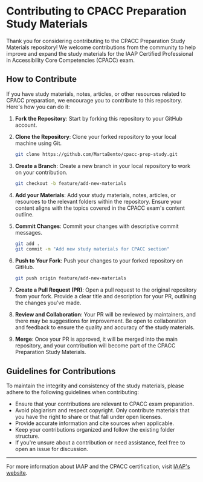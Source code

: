 # Contributing to CPACC Preparation Study Materials

Thank you for considering contributing to the CPACC Preparation Study Materials repository! We welcome contributions from the community to help improve and expand the study materials for the IAAP Certified Professional in Accessibility Core Competencies (CPACC) exam.

## How to Contribute

If you have study materials, notes, articles, or other resources related to CPACC preparation, we encourage you to contribute to this repository. Here's how you can do it:

1. **Fork the Repository**: Start by forking this repository to your GitHub account.

2. **Clone the Repository**: Clone your forked repository to your local machine using Git.

    ```bash
    git clone https://github.com/MartaBento/cpacc-prep-study.git
    ```

3. **Create a Branch**: Create a new branch in your local repository to work on your contribution.

    ```bash
    git checkout -b feature/add-new-materials
    ```

4. **Add your Materials**: Add your study materials, notes, articles, or resources to the relevant folders within the repository. Ensure your content aligns with the topics covered in the CPACC exam's content outline.

5. **Commit Changes**: Commit your changes with descriptive commit messages.

    ```bash
    git add .
    git commit -m "Add new study materials for CPACC section"
    ```

6. **Push to Your Fork**: Push your changes to your forked repository on GitHub.

    ```bash
    git push origin feature/add-new-materials
    ```

7. **Create a Pull Request (PR)**: Open a pull request to the original repository from your fork. Provide a clear title and description for your PR, outlining the changes you've made.

8. **Review and Collaboration**: Your PR will be reviewed by maintainers, and there may be suggestions for improvement. Be open to collaboration and feedback to ensure the quality and accuracy of the study materials.

9. **Merge**: Once your PR is approved, it will be merged into the main repository, and your contribution will become part of the CPACC Preparation Study Materials.

## Guidelines for Contributions

To maintain the integrity and consistency of the study materials, please adhere to the following guidelines when contributing:

- Ensure that your contributions are relevant to CPACC exam preparation.
- Avoid plagiarism and respect copyright. Only contribute materials that you have the right to share or that fall under open licenses.
- Provide accurate information and cite sources when applicable.
- Keep your contributions organized and follow the existing folder structure.
- If you're unsure about a contribution or need assistance, feel free to open an issue for discussion.

---

For more information about IAAP and the CPACC certification, visit [IAAP's website](https://www.accessibilityassociation.org/cpacc).
